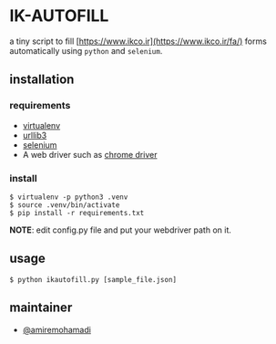 # IK-AUTOFILL
a tiny script to fill [https://www.ikco.ir](https://www.ikco.ir/fa/) forms automatically using `python` and `selenium`.

## installation

### requirements
- [virtualenv](https://github.com/pypa/virtualenv)
- [urllib3](https://github.com/urllib3/urllib3)
- [selenium](https://github.com/SeleniumHQ/selenium)
- A web driver such as [chrome driver](https://chromedriver.chromium.org/downloads)

### install
```
$ virtualenv -p python3 .venv
$ source .venv/bin/activate
$ pip install -r requirements.txt
```

**NOTE**: edit config.py file and put your webdriver path on it.

## usage
```
$ python ikautofill.py [sample_file.json]
```

## maintainer
- [@amiremohamadi](https://github.com/amiremohamadi)
